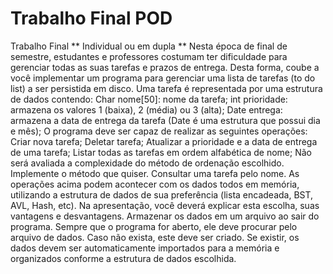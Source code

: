 # Trabalho Final POD
 Trabalho Final ** Individual ou em dupla **  Nesta época de final de semestre, estudantes e professores costumam ter dificuldade para gerenciar todas as suas tarefas e prazos de entrega. Desta forma, coube a você implementar um programa para gerenciar uma lista de tarefas (to do list) a ser persistida em disco.  Uma tarefa é representada por uma estrutura de dados contendo:  Char nome[50]: nome da tarefa; int prioridade: armazena os valores 1 (baixa), 2 (média) ou 3 (alta); Date entrega: armazena a data de entrega da tarefa (Date é uma estrutura que possui dia e mês);  O programa deve ser capaz de realizar as seguintes operações:  Criar nova tarefa; Deletar tarefa; Atualizar a prioridade e a data de entrega de uma tarefa; Listar todas as tarefas em ordem alfabética de nome; Não será avaliada a complexidade do método de ordenação escolhido. Implemente o método que quiser. Consultar uma tarefa pelo nome. As operações acima podem acontecer com os dados todos em memória, utilizando a estrutura de dados de sua preferência (lista encadeada, BST, AVL, Hash, etc). Na apresentação, você deverá explicar esta escolha, suas vantagens e desvantagens.  Armazenar os dados em um arquivo ao sair do programa.  Sempre que o programa for aberto, ele deve procurar pelo arquivo de dados. Caso não exista, este deve ser criado. Se existir, os dados devem ser automaticamente importados para a memória e organizados conforme a estrutura de dados escolhida.

